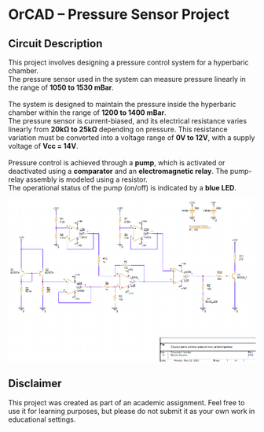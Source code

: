 # OrCAD – Pressure Sensor Project

## Circuit Description

This project involves designing a pressure control system for a hyperbaric chamber. <br>
The pressure sensor used in the system can measure pressure linearly in the range of **1050 to 1530 mBar**. <br>
<br>
The system is designed to maintain the pressure inside the hyperbaric chamber within the range of **1200 to 1400 mBar**. <br>
The pressure sensor is current-biased, and its electrical resistance varies linearly from **20kΩ to 25kΩ** depending on pressure. This resistance variation must be converted into a voltage range of **0V to 12V**, with a supply voltage of **Vcc = 14V**. <br>
<br>
Pressure control is achieved through a **pump**, which is activated or deactivated using a **comparator** and an **electromagnetic relay**. The pump-relay assembly is modeled using a resistor. <br>
The operational status of the pump (on/off) is indicated by a **blue LED**. <br>

![](https://raw.githubusercontent.com/c0smin27/OrCAD-Pressure-Sensor/refs/heads/main/readme.png)

## Disclaimer
This project was created as part of an academic assignment. Feel free to use it for learning purposes, but please do not submit it as your own work in educational settings.
